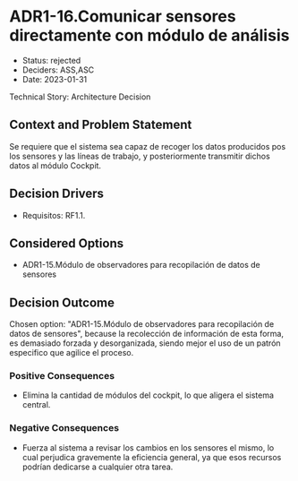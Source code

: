 # ADR1-16.Comunicar sensores directamente con módulo de análisis

* Status: rejected
* Deciders: ASS,ASC
* Date: 2023-01-31

Technical Story: Architecture Decision

## Context and Problem Statement

Se requiere que el sistema sea capaz de recoger los datos producidos pos los sensores y las líneas de trabajo, y posteriormente transmitir dichos datos al módulo Cockpit.

## Decision Drivers

* Requisitos: RF1.1.

## Considered Options

* ADR1-15.Módulo de observadores para recopilación de datos de sensores

## Decision Outcome

Chosen option: "ADR1-15.Módulo de observadores para recopilación de datos de sensores", because la recolección de información de esta forma, es demasiado forzada y desorganizada, siendo mejor el uso de un patrón especifico que agilice el proceso.

### Positive Consequences

* Elimina la cantidad de módulos del cockpit, lo que aligera el sistema central.

### Negative Consequences

* Fuerza al sistema a revisar los cambios en los sensores el mismo, lo cual perjudica gravemente la eficiencia general, ya que esos recursos podrían dedicarse a cualquier otra tarea.
